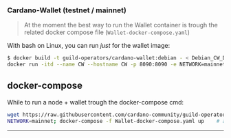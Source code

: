 ### Cardano-Wallet (testnet / mainnet)

> At the moment the best way to run the Wallet container is trough the related docker compose file (`Wallet-docker-compose.yaml`) 

With bash on Linux, you can run _just_ for the wallet image:
```bash
$ docker build -t guild-operators/cardano-wallet:debian - < Debian_CW_Dockerfile
docker run -itd --name CW --hostname CW -p 8090:8090 -e NETWORK=mainnet guild-operators/cardano-wallet:latest 
```

## docker-compose
While to run a node + wallet trough the docker-compose cmd:
```bash
wget https://raw.githubusercontent.com/cardano-community/guild-operators/files/docker/Wallet-docker-compose.yaml
NETWORK=mainnet; docker-compose -f Wallet-docker-compose.yaml up    # add -d for detach mode

```

***
